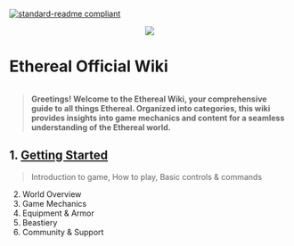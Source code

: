 [![standard-readme compliant](https://img.shields.io/badge/Go_To-Main_Page-blueviolet.svg?style=flat-square?size=100)](../main.md)
<div align="center"> <img src="https://github.com/AshTheDeveloper/Ethereal/assets/97385822/175f3ebf-1f0d-4f81-be71-37672980d35a/ae42c667bba11244fd1a2f59e63605a0.jpg"></div>
<h1 style="display: inline-block;">Ethereal Official Wiki</h1>

> **Greetings! Welcome to the Ethereal Wiki, your comprehensive guide to all things Ethereal. Organized into categories, this wiki provides insights into game mechanics and content for a seamless understanding of the Ethereal world.**

## 1. [Getting Started](./Getting_Started/readme.md)
 >   Introduction to game, How to play, Basic controls & commands
2. World Overview
4. Game Mechanics
5. Equipment & Armor
6. Beastiery
7. Community & Support

